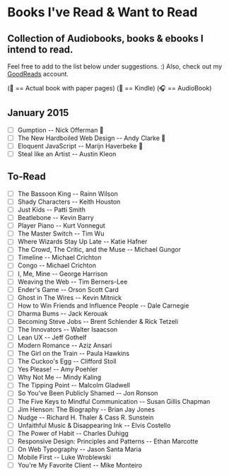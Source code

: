 # Books I've Read & Want to Read
## Collection of Audiobooks, books & ebooks I intend to read.


Feel free to add to the list below under suggestions. :) Also, check out my [GoodReads](https://www.goodreads.com/user/show/33690483-nick) account.

(:blue_book: == Actual book with paper pages)
(:iphone: == Kindle)
(:headphones: == AudioBook)

## January 2015
- [ ] Gumption -- Nick Offerman :iphone:
- [ ] The New Hardboiled Web Design -- Andy Clarke :blue_book:
- [ ] Eloquent JavaScript -- Marijn Haverbeke :blue_book:
- [ ] Steal like an Artist -- Austin Kleon

To-Read
---
- [ ] The Bassoon King -- Rainn Wilson
- [ ] Shady Characters -- Keith Houston
- [ ] Just Kids -- Patti Smith
- [ ] Beatlebone -- Kevin Barry
- [ ] Player Piano -- Kurt Vonnegut
- [ ] The Master Switch -- Tim Wu
- [ ] Where Wizards Stay Up Late -- Katie Hafner 
- [ ] The Crowd, The Critic, and the Muse -- Michael Gungor
- [ ] Timeline -- Michael Crichton
- [ ] Congo -- Michael Crichton
- [ ] I, Me, Mine -- George Harrison
- [ ] Weaving the Web -- Tim Berners-Lee
- [ ] Ender's Game -- Orson Scott Card
- [ ] Ghost in The Wires -- Kevin Mitnick
- [ ] How to Win Friends and Influence People -- Dale Carnegie
- [ ] Dharma Bums -- Jack Kerouak
- [ ] Becoming Steve Jobs -- Brent Schlender & Rick Tetzeli
- [ ] The Innovators -- Walter Isaacson
- [ ] Lean UX -- Jeff Gothelf
- [ ] Modern Romance -- Aziz Ansari
- [ ] The Girl on the Train -- Paula Hawkins
- [ ] The Cuckoo's Egg -- Clifford Stoll
- [ ] Yes Please! -- Amy Poehler
- [ ] Why Not Me -- Mindy Kaling
- [ ] The Tipping Point -- Malcolm Gladwell
- [ ] So You've Been Publicly Shamed -- Jon Ronson
- [ ] The Five Keys to Mindful Communication -- Susan Gillis Chapman
- [ ] Jim Henson: The Biography -- Brian Jay Jones
- [ ] Nudge -- Richard H. Thaler & Cass R. Sunstein
- [ ] Unfaithful Music & Disappearing Ink -- Elvis Costello
- [ ] The Power of Habit -- Charles Duhigg
- [ ] Responsive Design: Principles and Patterns -- Ethan Marcotte
- [ ] On Web Typography -- Jason Santa Maria
- [ ] Mobile First -- Luke Wroblewski
- [ ] You're My Favorite Client -- Mike Monteiro
